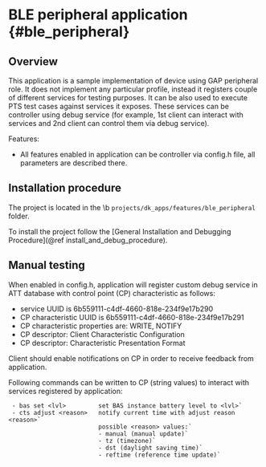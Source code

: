 BLE peripheral application {#ble_peripheral}
===============================

## Overview

This application is a sample implementation of device using GAP peripheral
role. It does not implement any particular profile, instead it registers
couple of different services for testing purposes. It can be also used to
execute PTS test cases against services it exposes. These services can be
controller using debug service (for example, 1st client can interact with
services and 2nd client can control them via debug service).

Features:

- All features enabled in application can be controller via config.h file, all
  parameters are described there.

## Installation procedure

The project is located in the \b `projects/dk_apps/features/ble_peripheral` folder.

To install the project follow the [General Installation and Debugging Procedure](@ref install_and_debug_procedure).

## Manual testing

When enabled in config.h, application will register custom debug service
in ATT database with control point (CP) characteristic as follows:
- service UUID is 6b559111-c4df-4660-818e-234f9e17b290
- CP characteristic UUID is 6b559111-c4df-4660-818e-234f9e17b291
- CP characteristic properties are: WRITE, NOTIFY
- CP descriptor: Client Characteristic Configuration
- CP descriptor: Characteristic Presentation Format

Client should enable notifications on CP in order to receive feedback from
application.

Following commands can be written to CP (string values) to interact with
services registered by application:


~~~{.c}
 - bas set <lvl>         set BAS instance battery level to <lvl>`
 - cts adjust <reason>   notify current time with adjust reason <reason>`
                         possible <reason> values:`
                         - manual (manual update)`
                         - tz (timezone)`
                         - dst (daylight saving time)`
                         - reftime (reference time update)`
~~~
